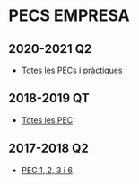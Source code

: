 # PECS EMPRESA

## 2020-2021 Q2

- [Totes les PECs i pràctiques](https://github.com/andyfratello/EEE)

## 2018-2019 QT

* [Totes les PEC](https://github.com/hialvaro/EEE-FIB)

## 2017-2018 Q2

- [PEC 1, 2, 3 i 6](PECS_ADRI)
